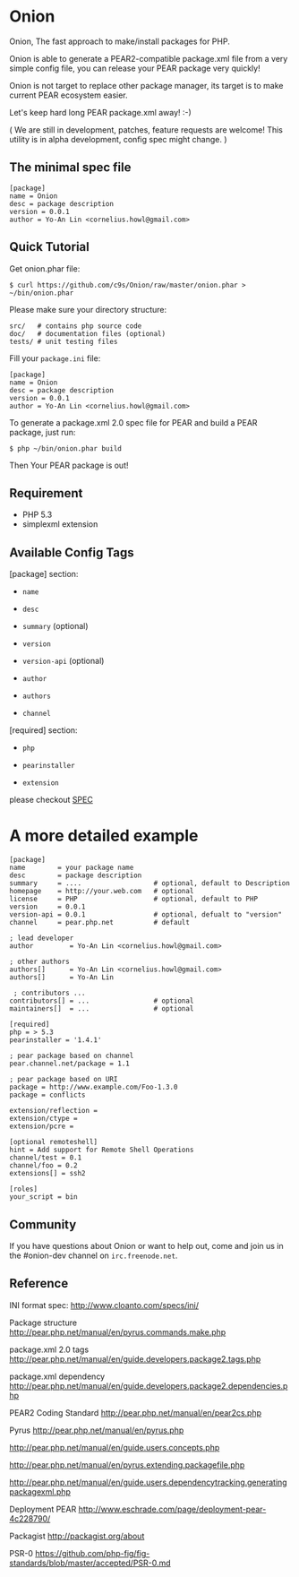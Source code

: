 # Onion

Onion, The fast approach to make/install packages for PHP.

Onion is able to generate a PEAR2-compatible package.xml file from a very simple config
file, you can release your PEAR package very quickly!

Onion is not target to replace other package manager, its target is to make current PEAR ecosystem easier.

Let's keep hard long PEAR package.xml away! :-)

( We are still in development, patches, feature requests are welcome! This
  utility is in alpha development, config spec might change. )


## The minimal spec file

    [package]
    name = Onion
    desc = package description
    version = 0.0.1
    author = Yo-An Lin <cornelius.howl@gmail.com>

## Quick Tutorial

Get onion.phar file:

    $ curl https://github.com/c9s/Onion/raw/master/onion.phar > ~/bin/onion.phar

Please make sure your directory structure:

    src/   # contains php source code
    doc/   # documentation files (optional)
    tests/ # unit testing files

Fill your `package.ini` file:

    [package]
    name = Onion
    desc = package description
    version = 0.0.1
    author = Yo-An Lin <cornelius.howl@gmail.com>

To generate a package.xml 2.0 spec file for PEAR and build a PEAR package, just run:

    $ php ~/bin/onion.phar build

Then Your PEAR package is out!



## Requirement

* PHP 5.3
* simplexml extension

## Available Config Tags

[package] section:

* `name`

* `desc`

* `summary` (optional)

* `version`

* `version-api` (optional)

* `author`

* `authors`

* `channel`

[required] section:

* `php`

* `pearinstaller`

* `extension`


please checkout [SPEC](SPEC.md)

A more detailed example
========================

    [package]
    name        = your package name
    desc        = package description
    summary     = ....                  # optional, default to Description
    homepage    = http://your.web.com   # optional
    license     = PHP                   # optional, default to PHP
    version     = 0.0.1
    version-api = 0.0.1                 # optional, defualt to "version"
    channel     = pear.php.net          # default

    ; lead developer
    author         = Yo-An Lin <cornelius.howl@gmail.com>

    ; other authors
    authors[]      = Yo-An Lin <cornelius.howl@gmail.com>
    authors[]      = Yo-An Lin

	 ; contributors ...
    contributors[] = ...                # optional
    maintainers[]  = ...                # optional

    [required]
    php = > 5.3
    pearinstaller = '1.4.1'

    ; pear package based on channel
    pear.channel.net/package = 1.1

    ; pear package based on URI
    package = http://www.example.com/Foo-1.3.0
    package = conflicts

    extension/reflection = 
    extension/ctype = 
    extension/pcre = 

    [optional remoteshell]
    hint = Add support for Remote Shell Operations
    channel/test = 0.1
    channel/foo = 0.2
    extensions[] = ssh2

    [roles]
    your_script = bin


## Community

If you have questions about Onion or want to help out, come and join us in the #onion-dev channel on `irc.freenode.net`.

## Reference

INI format spec: <http://www.cloanto.com/specs/ini/>

Package structure
<http://pear.php.net/manual/en/pyrus.commands.make.php>


package.xml 2.0 tags
<http://pear.php.net/manual/en/guide.developers.package2.tags.php>


package.xml dependency
<http://pear.php.net/manual/en/guide.developers.package2.dependencies.php>


PEAR2 Coding Standard
http://pear.php.net/manual/en/pear2cs.php

Pyrus
http://pear.php.net/manual/en/pyrus.php


http://pear.php.net/manual/en/guide.users.concepts.php

http://pear.php.net/manual/en/pyrus.extending.packagefile.php

http://pear.php.net/manual/en/guide.users.dependencytracking.generatingpackagexml.php



Deployment PEAR
http://www.eschrade.com/page/deployment-pear-4c228790/

Packagist
http://packagist.org/about

PSR-0 
https://github.com/php-fig/fig-standards/blob/master/accepted/PSR-0.md

